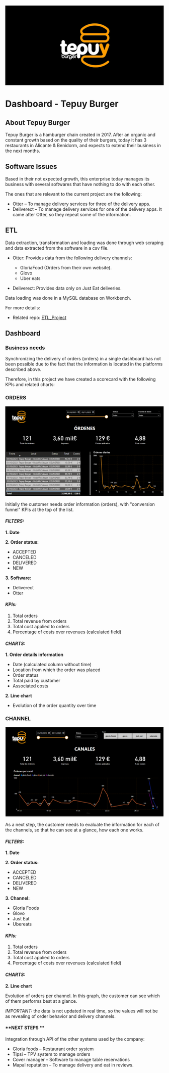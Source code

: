 <p align="center">
  <img src="img/tepuy_logo.png" alt="Tepuy Logo">
</p>

# Dashboard - Tepuy Burger

## **About Tepuy Burger**
Tepuy Burger is a hamburger chain created in 2017. After an organic and constant growth based on the quality of their burgers, today it has 3 restaurants in Alicante & Benidorm, and expects to extend their business in the next months.

## **Software Issues**
Based in their not expected growth, this enterprise today manages its business with several softwares that have nothing to do with each other.

The ones that are relevant to the current project are the following:

- Otter – To manage delivery services for three of the delivery apps.
- Deliverect – To manage delivery services for one of the delivery apps. It came after Otter, so they repeat some of the information.

## **ETL**
Data extraction, transformation and loading was done through web scraping and data extracted from the software in a csv file.

- Otter:
Provides data from the following delivery channels:
    - GloriaFood (Orders from their own website).
    - Glovo
    - Uber eats

- Deliverect:
Provides data only on Just Eat deliveries.

Data loading was done in a MySQL database on Workbench.

For more details:

  - Related repo: [ETL_Project](https://github.com/jomariapc/ETL_Project)


## **Dashboard**

### **Business needs**
Synchronizing the delivery of orders (orders) in a single dashboard has not been possible due to the fact that the information is located in the platforms described above. 

Therefore, in this project we have created a scorecard with the following KPIs and related charts:

### **ORDERS**

<p align="center">
  <img src="img/orders.png">
</p>

Initially the customer needs order information (orders), with "conversion funnel" KPIs at the top of the list.

#### *__FILTERS:__*
**1. Date** 

**2. Order status:**
- ACCEPTED
- CANCELED
- DELIVERED
- NEW

**3. Software:**
- Deliverect
- Otter

####  *__KPIs:__*
1. Total orders
2. Total revenue from orders
3. Total cost applied to orders
4. Percentage of costs over revenues (calculated field)

#### *__CHARTS:__*

**1. Order details information**  
- Date (calculated column without time)
- Location from which the order was placed
- Order status 
- Total paid by customer
- Associated costs

**2. Line chart**
- Evolution of the order quantity over time



### **CHANNEL**

<p align="center">
  <img src="img/channels.png">
</p>

As a next step, the customer needs to evaluate the information for each of the channels, so that he can see at a glance, how each one works.

#### *__FILTERS:__*
**1. Date** 

**2. Order status:**
- ACCEPTED
- CANCELED
- DELIVERED
- NEW


**3. Channel:**
- Gloria Foods
- Glovo
- Just Eat
- Ubereats


####  *__KPIs:__*
1. Total orders
2. Total revenue from orders
3. Total cost applied to orders
4. Percentage of costs over revenues (calculated field)

#### *__CHARTS:__*

  **2. Line chart**
  
  Evolution of orders per channel. In this graph, the customer can see which of them performs best at a glance.



*_IMPORTANT:_* the data is not updated in real time, so the values will not be as revealing of order behavior and delivery channels.


#### **NEXT STEPS **

Integration through API of the other systems used by the company:

- Gloria foods – Restaurant order system
- Tipsi – TPV system to manage orders
- Cover manager – Software to manage table reservations
- Mapal reputation – To manage delivery and eat in reviews.